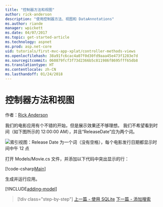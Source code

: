 ```yaml
---
title: "控制器方法和视图"
author: rick-anderson
description: "使用控制器方法、视图和 DataAnnotations"
ms.author: riande
manager: wpickett
ms.date: 04/07/2017
ms.topic: get-started-article
ms.technology: aspnet
ms.prod: asp.net-core
uid: tutorials/first-mvc-app-xplat/controller-methods-views
ms.openlocfilehash: 38a91fc6cac4a07f0d30fd9aaa45e473f1283e7d
ms.sourcegitcommit: 060879fcf3f73d2366b5c811986f8695fff65db8
ms.translationtype: HT
ms.contentlocale: zh-CN
ms.lasthandoff: 01/24/2018
---
```

# <a name="controller-methods-and-views"></a>控制器方法和视图

作者：[Rick Anderson](https://twitter.com/RickAndMSFT)

我们的电影应用有个不错的开始，但是展示效果还不够理想。 我们不希望看到时间（如下图所示的 12:00:00 AM），并且“ReleaseDate”应为两个词。

![索引视图：Release Date 为一个词（没有空格），每个电影发行日期都显示时间中午 12 点](../../tutorials/first-mvc-app/working-with-sql/_static/m55.png)

打开 Models/Movie.cs 文件，并添加以下代码中突出显示的行：

[!code-csharp[Main](../../tutorials/first-mvc-app/start-mvc/sample/MvcMovie/Models/MovieDate.cs?name=snippet_1&highlight=2,11-12)]

生成并运行应用。

<!-- include start
![MVC Movie application open browser showing movie data](../../tutorials/first-mvc-app/working-with-sql/_static/m55.png)

 -->

[!INCLUDE[adding-model](../../includes/mvc-intro/controller-methods-views.md)]

>[!div class="step-by-step"]
[上一篇 - 使用 SQLite](working-with-sql.md)
[下一篇 - 添加搜索](search.md)  

